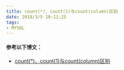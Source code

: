 ```yaml
---
title: count(*)，count(1)与count(column)区别
date: 2018/3/5 10:11:25 
tags:
- MYSQL
---
```


#### 参考以下博文：

* [count(*)，count(1)与count(column)区别](http://blog.csdn.net/lzm18064126848/article/details/50491956)
